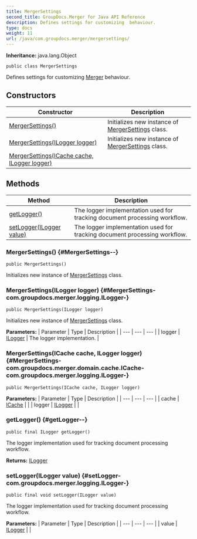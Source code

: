 ```yaml
---
title: MergerSettings
second_title: GroupDocs.Merger for Java API Reference
description: Defines settings for customizing  behaviour.
type: docs
weight: 11
url: /java/com.groupdocs.merger/mergersettings/
---
```

**Inheritance:**
java.lang.Object
```
public class MergerSettings
```

Defines settings for customizing [Merger](../../com.groupdocs.merger/merger) behaviour.
## Constructors

| Constructor | Description |
| --- | --- |
| [MergerSettings()](#MergerSettings--) | Initializes new instance of [MergerSettings](../../com.groupdocs.merger/mergersettings) class. |
| [MergerSettings(ILogger logger)](#MergerSettings-com.groupdocs.merger.logging.ILogger-) | Initializes new instance of [MergerSettings](../../com.groupdocs.merger/mergersettings) class. |
| [MergerSettings(ICache cache, ILogger logger)](#MergerSettings-com.groupdocs.merger.domain.cache.ICache-com.groupdocs.merger.logging.ILogger-) |  |
## Methods

| Method | Description |
| --- | --- |
| [getLogger()](#getLogger--) | The logger implementation used for tracking document processing workflow. |
| [setLogger(ILogger value)](#setLogger-com.groupdocs.merger.logging.ILogger-) | The logger implementation used for tracking document processing workflow. |
### MergerSettings() {#MergerSettings--}
```
public MergerSettings()
```


Initializes new instance of [MergerSettings](../../com.groupdocs.merger/mergersettings) class.

### MergerSettings(ILogger logger) {#MergerSettings-com.groupdocs.merger.logging.ILogger-}
```
public MergerSettings(ILogger logger)
```


Initializes new instance of [MergerSettings](../../com.groupdocs.merger/mergersettings) class.

**Parameters:**
| Parameter | Type | Description |
| --- | --- | --- |
| logger | [ILogger](../../com.groupdocs.merger.logging/ilogger) | The logger implementation. |

### MergerSettings(ICache cache, ILogger logger) {#MergerSettings-com.groupdocs.merger.domain.cache.ICache-com.groupdocs.merger.logging.ILogger-}
```
public MergerSettings(ICache cache, ILogger logger)
```




**Parameters:**
| Parameter | Type | Description |
| --- | --- | --- |
| cache | [ICache](../../com.groupdocs.merger.domain.cache/icache) |  |
| logger | [ILogger](../../com.groupdocs.merger.logging/ilogger) |  |

### getLogger() {#getLogger--}
```
public final ILogger getLogger()
```


The logger implementation used for tracking document processing workflow.

**Returns:**
[ILogger](../../com.groupdocs.merger.logging/ilogger)
### setLogger(ILogger value) {#setLogger-com.groupdocs.merger.logging.ILogger-}
```
public final void setLogger(ILogger value)
```


The logger implementation used for tracking document processing workflow.

**Parameters:**
| Parameter | Type | Description |
| --- | --- | --- |
| value | [ILogger](../../com.groupdocs.merger.logging/ilogger) |  |

